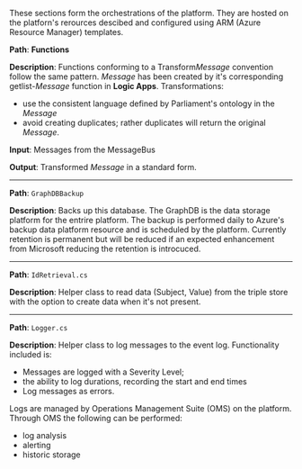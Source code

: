 These sections form the orchestrations of the platform.  They are hosted on the platforn's rerources descibed and configured using ARM (Azure Resource Manager)
templates. 

**Path**:    **Functions**

**Description**: Functions conforming to a Transform*Message* convention follow the same pattern.  *Message* has been created by it's
corresponding getlist-*Message* function in **Logic Apps**.  Transformations:
*  use the consistent language defined by Parliament's ontology in the *Message* 
*  avoid creating duplicates; rather duplicates will return the original *Message*.

**Input**: Messages from the MessageBus

**Output**: Transformed *Message* in a standard form.

----

**Path**: `GraphDBBackup`

**Description**: Backs up this database. The GraphDB is the data storage platform for the entrire platform.
The backup is performed daily to Azure's backup data platform resource and is scheduled by the platform.
Currently retention is permanent but will be reduced if an expected enhancement from
Microsoft reducing the retention is introcuced.

---

**Path**: `IdRetrieval.cs`

**Description**: Helper class to read data (Subject, Value) from the triple store with the option to create data when it's not present.

---

**Path**: `Logger.cs`

**Description**: Helper class to log messages to the event log.  Functionality included is:
* Messages are logged with a Severity Level;
* the ability to log durations, recording the start and end times
* Log messages as errors.

Logs are managed by Operations Management Suite (OMS) on the platform. Through OMS the following can be performed:

* log analysis 
* alerting
* historic storage